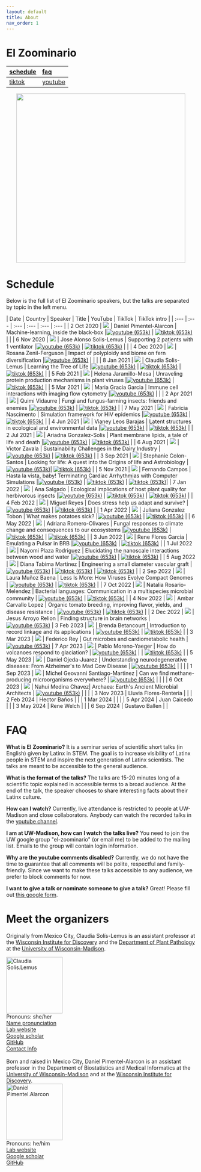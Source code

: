 ```yaml
---
layout: default
title: About
nav_order: 1
---
```


# El Zoominario

| <a href="#schedule">schedule</a> | <a href="#faq">faq</a> |  
| :---   | :--- | 
|  <a href="https://www.tiktok.com/@latinxinstem">tiktok</a>  | <a href="https://www.youtube.com/playlist?list=PL1AfUDnwvYbOA9rfrvyA2nR9SR0VYbklx">youtube</a> |

<div style="text-align:center"><img src="assets/pics/Black-with-Ellipse.png" width="450"/></div>

# Schedule 

Below is the full list of El Zoominario speakers, but the talks are separated by topic in the left menu.

| Date | Country | Speaker | Title | YouTube | TikTok | TikTok intro |
| :---   | :--- | :--- | :---  | :--- | :--- |
| 2 Oct 2020 | ![](assets/pics/flags/mexico.png) | Daniel Pimentel-Alarcon | Machine-learning, inside the black-box  |[![youtube (653k)](assets/icons16/youtube.png)](https://youtu.be/W1zxOj6895I) | [![tiktok (653k)](assets/icons16/tiktok.png)](https://www.tiktok.com/@latinxinstem/video/7081420036396649771) | |
| 6 Nov 2020 | ![](assets/pics/flags/mexico.png) | Jose Alonso Solis-Lemus | Supporting 2 patients with 1 ventilator |[![youtube (653k)](assets/icons16/youtube.png)](https://youtu.be/MeFT0wUmkvw) | [![tiktok (653k)](assets/icons16/tiktok.png)](https://www.tiktok.com/@latinxinstem/video/7081432005249977646) | |
| 4 Dec 2020 | ![](assets/pics/flags/mexico.png) | Rosana Zenil-Ferguson | Impact of polyploidy and biome on fern diversification |[![youtube (653k)](assets/icons16/youtube.png)](https://youtu.be/6H9z6vuKWfo) | | |
| 8 Jan 2021 | ![](assets/pics/flags/mexico.png) | Claudia Solis-Lemus | Learning the Tree of Life |[![youtube (653k)](assets/icons16/youtube.png)](https://youtu.be/lAP8kpPa288) | [![tiktok (653k)](assets/icons16/tiktok.png)](https://www.tiktok.com/@latinxinstem/video/7081434544120843562) | [![tiktok (653k)](assets/icons16/claudia.png)](https://www.tiktok.com/@latinxinstem/video/7141405637895834923) |
| 5 Feb 2021 | ![](assets/pics/flags/colombia.png) | Helena Jaramillo-Mesa | Unraveling protein production mechanisms in plant viruses |[![youtube (653k)](assets/icons16/youtube.png)](https://youtu.be/wQuC_b4iI5M) | [![tiktok (653k)](assets/icons16/tiktok.png)](https://www.tiktok.com/@latinxinstem/video/7081437020916124970) |
| 5 Mar 2021 | ![](assets/pics/flags/peru.png) | Maria Gracia Garcia | Immune cell interactions with imaging flow cytometry |[![youtube (653k)](assets/icons16/youtube.png)](https://youtu.be/rma1IKDy4Fk) | |
| 2 Apr 2021 | ![](assets/pics/flags/peru.png) | Quimi Vidaurre | Fungi and fungus-farming insects: friends and enemies |[![youtube (653k)](assets/icons16/youtube.png)](https://youtu.be/0lOztN-X0HU) | [![tiktok (653k)](assets/icons16/tiktok.png)](https://www.tiktok.com/@latinxinstem/video/7081439851245030702) |
| 7 May 2021 | ![](assets/pics/flags/brasil.png) | Fabricia Nascimento | Simulation framework for HIV epidemics |[![youtube (653k)](assets/icons16/youtube.png)](https://youtu.be/6hr47tzxihw) | [![tiktok (653k)](assets/icons16/tiktok.png)](https://www.tiktok.com/@latinxinstem/video/7081445244646182190) |
| 4 Jun 2021 | ![](assets/pics/flags/mexico.png) | Vianey Leos Barajas | Latent structures in ecological and environmental data |[![youtube (653k)](assets/icons16/youtube.png)](https://youtu.be/RZ1StdDDFFU) | [![tiktok (653k)](assets/icons16/tiktok.png)](https://www.tiktok.com/@latinxinstem/video/7081448806461607211) |
| 2 Jul 2021 | ![](assets/pics/flags/mexico.png) | Ariadna Gonzalez-Solis | Plant membrane lipids, a tale of life and death |[![youtube (653k)](assets/icons16/youtube.png)](https://youtu.be/8_BDS0_YHFY) | [![tiktok (653k)](assets/icons16/tiktok.png)](https://www.tiktok.com/@latinxinstem/video/7081461220636953902) |
| 6 Aug 2021 | ![](assets/pics/flags/mexico.png) | Victor Zavala | Sustainability Challenges in the Dairy Industry |[![youtube (653k)](assets/icons16/youtube.png)](https://www.youtube.com/watch?v=0NxHs_YeHsI) | [![tiktok (653k)](assets/icons16/tiktok.png)](https://www.tiktok.com/@latinxinstem/video/7081464790844968235) |
| 3 Sep 2021 | ![](assets/pics/flags/puertorico.png) | Stephanie Colon-Santos | Looking for life: A quest into the Origins of life and Astrobiology |[![youtube (653k)](assets/icons16/youtube.png)](https://www.youtube.com/watch?v=NdSkt3ZYqLU)| [![tiktok (653k)](assets/icons16/tiktok.png)](https://www.tiktok.com/@latinxinstem/video/7081790090736946475) |
| 5 Nov 2021 | ![](assets/pics/flags/brasil.png)  | Fernando Campos | Hasta la vista, baby! Terminating Cardiac Arrhythmias with Computer Simulations |[![youtube (653k)](assets/icons16/youtube.png)](https://youtu.be/2wV4TRjUp90) | [![tiktok (653k)](assets/icons16/tiktok.png)](https://www.tiktok.com/@latinxinstem/video/7081819687222316331) | [![tiktok (653k)](assets/icons16/fernando.png)](https://www.tiktok.com/@latinxinstem/video/7143317102080953643)|
| 7 Jan 2022 | ![](assets/pics/flags/ecuador.png) | Ana Salgado | Ecological implications of host plant quality for herbivorous insects |[![youtube (653k)](assets/icons16/youtube.png)](https://youtu.be/mWunY10j_Cg) | [![tiktok (653k)](assets/icons16/tiktok.png)](https://www.tiktok.com/@latinxinstem/video/7081823808188976426) | [![tiktok (653k)](assets/icons16/ana.png)](https://www.tiktok.com/@latinxinstem/video/7154554646378319146) |
| 4 Feb 2022 | ![](assets/pics/flags/mexico.png) | Miguel Reyes | Does stress help us adapt and survive? |[![youtube (653k)](assets/icons16/youtube.png)](https://youtu.be/gwM-z79vOYU) | [![tiktok (653k)](assets/icons16/tiktok.png)](https://www.tiktok.com/@latinxinstem/video/7081828221716548906) |
| 1 Apr 2022 | ![](assets/pics/flags/colombia.png) | Juliana Gonzalez Tobon  | What makes potatoes sick? |[![youtube (653k)](assets/icons16/youtube.png)](https://youtu.be/shf6BoJdgnM) | [![tiktok (653k)](assets/icons16/tiktok.png)](https://www.tiktok.com/@latinxinstem/video/7082000615148211502) |
| 6 May 2022 | ![](assets/pics/flags/mexico.png) | Adriana Romero-Olivares | Fungal responses to climate change and consequences to our ecosystems |[![youtube (653k)](assets/icons16/youtube.png)](https://youtu.be/qA8V0M4T6Sc) | [![tiktok (653k)](assets/icons16/tiktok.png)](https://www.tiktok.com/@latinxinstem/video/7094753741391334698) | [![tiktok (653k)](assets/icons16/adriana.png)](https://www.tiktok.com/@fungi_lover/video/7153287359818206470) |
| 3 Jun 2022 | ![](assets/pics/flags/mexico.png) | Rene Flores Garcia | Emulating a Pulsar in BRB |[![youtube (653k)](assets/icons16/youtube.png)](https://youtu.be/wc1Yr5N_jA0) | [![tiktok (653k)](assets/icons16/tiktok.png)](https://www.tiktok.com/@latinxinstem/video/7105538567560039723) |
| 1 Jul 2022 | ![](assets/pics/flags/puertorico.png) | Nayomi Plaza Rodriguez | Elucidating the nanoscale interactions between wood and water |[![youtube (653k)](assets/icons16/youtube.png)](https://youtu.be/4UhqhPHb0z8) | [![tiktok (653k)](assets/icons16/tiktok.png)](https://www.tiktok.com/@latinxinstem/video/7115526678255815979) |
| 5 Aug 2022 | ![](assets/pics/flags/colombia.png) | Diana Tabima Martinez | Engineering a small diameter vascular graft |[![youtube (653k)](assets/icons16/youtube.png)](https://youtu.be/_VN90TWkQnQ) | [![tiktok (653k)](assets/icons16/tiktok.png)](https://www.tiktok.com/@latinxinstem/video/7128558809965940014) | [![tiktok (653k)](assets/icons16/diana.png)](https://www.tiktok.com/@latinxinstem/video/7153389628307918126) |
| 2 Sep 2022 | ![](assets/pics/flags/colombia.png) | Laura Muñoz Baena | Less Is More: How Viruses Evolve Compact Genomes | [![youtube (653k)](assets/icons16/youtube.png)](https://youtu.be/ZXqX1t36OJY) | [![tiktok (653k)](assets/icons16/tiktok.png)](https://www.tiktok.com/@latinxinstem/video/7139207541518716206) |
| 7 Oct 2022 | ![](assets/pics/flags/puertorico.png) | Natalia Rosario-Melendez | Bacterial languages: Communication in a multispecies microbial community | [![youtube (653k)](assets/icons16/youtube.png)](https://youtu.be/M-qMlF-cugQ) | [![tiktok (653k)](assets/icons16/tiktok.png)](https://www.tiktok.com/@latinxinstem/video/7151917710291619118) |
| 4 Nov 2022 | ![](assets/pics/flags/chile.png) | Ambar Carvallo Lopez | Organic tomato breeding, improving flavor, yields, and disease resistance | [![youtube (653k)](assets/icons16/youtube.png)](https://youtu.be/IrqIlAfCaAs) | [![tiktok (653k)](assets/icons16/tiktok.png)](https://www.tiktok.com/@latinxinstem/video/7162536045966560558) |
| 2 Dec 2022 | ![](assets/pics/flags/mexico.png) | Jesus Arroyo Relion | Finding structure in brain networks | [![youtube (653k)](assets/icons16/youtube.png)](https://youtu.be/6LBoSW90g08)
| 3 Feb 2023 | ![](assets/pics/flags/colombia.png) | Brenda Betancourt | Introduction to record linkage and its applications | [![youtube (653k)](assets/icons16/youtube.png)](https://youtu.be/8aRcH_LYr7E) | [![tiktok (653k)](assets/icons16/tiktok.png)](https://www.tiktok.com/@latinxinstem/video/7198957014762999083) |
| 3 Mar 2023 | ![](assets/pics/flags/argentina.png) | Federico Rey | Gut microbes and cardiometabolic health | [![youtube (653k)](assets/icons16/youtube.png)](https://youtu.be/4huIZPpLrpY)
| 7 Apr 2023 | ![](assets/pics/flags/chile.png) | Pablo Moreno-Yaeger | How do volcanoes respond to glaciation? | [![youtube (653k)](assets/icons16/youtube.png)](https://youtu.be/bMQfIN6DXvw) | | [![tiktok (653k)](assets/icons16/pablo.png)](https://www.tiktok.com/@latinxinstem/video/7219446404513598766?is_from_webapp=1&sender_device=pc&web_id=7198957279043405354) |
| 5 May 2023 | ![](assets/pics/flags/mexico.png) | Daniel Ojeda-Juarez | Understanding neurodegenerative diseases: From Alzheimer's to Mad Cow Disease | [![youtube (653k)](assets/icons16/youtube.png)](https://youtu.be/ezIPzfQOtmg) | | |
| 1 Sep 2023 | ![](assets/pics/flags/mexico.png) | Michel Geovanni Santiago-Martinez | Can we find methane-producing microorganisms everywhere? | [![youtube (653k)](assets/icons16/youtube.png)](https://youtu.be/Rf0BrgU1KCc) | | |
| 6 Oct 2023 | ![](assets/pics/flags/mexico.png) | Nahui Medina Chavez| Archaea: Earth's Ancient Microbial Architects | [![youtube (653k)](assets/icons16/youtube.png)](https://youtu.be/_RgCvUAEc38) | | |
| 3 Nov 2023 | Lluvia Flores-Renteria | |
| 2 Feb 2024 | Hector Baños | |
| 1 Mar 2024 | | |
| 5 Apr 2024 | Juan Caicedo | |
| 3 May 2024 | Rene Welch | |
| 6 Sep 2024 | Gustavo Ballen | |


# FAQ

**What is El Zoominario?**
It is a seminar series of scientific short talks (in English) given by Latinx in STEM. The goal is to increase visibility of Latinx people in STEM and inspire the next generation of Latinx scientists. The talks are meant to be accessible to the general audience.

**What is the format of the talks?**
The talks are 15-20 minutes long of a scientific topic explained in accessible terms to a broad audience. At the end of the talk, the speaker chooses to share interesting facts about their Latinx culture.

**How can I watch?**
Currently, live attendance is restricted to people at UW-Madison and close collaborators. Anybody can watch the recorded talks in the [youtube channel](https://www.youtube.com/playlist?list=PL1AfUDnwvYbOA9rfrvyA2nR9SR0VYbklx).

**I am at UW-Madison, how can I watch the talks live?**
You need to join the UW google group "el-zoominario" (or email me) to be added to the mailing list. Emails to the group will contain login information.

**Why are the youtube comments disabled?**
Currently, we do not have the time to guarantee that all comments will be polite, respectful and family-friendly. Since we want to make these talks accessible to any audience, we prefer to block comments for now.

**I want to give a talk or nominate someone to give a talk?**
Great! Please fill out [this google form](https://forms.gle/1kpZE1XrKe9YS9cHA).

# Meet the organizers

Originally from Mexico City, Claudia Sol&iacute;s-Lemus is an assistant professor at the [Wisconsin Institute for Discovery](https://wid.wisc.edu/) and the [Department of Plant Pathology](https://plantpath.wisc.edu/) at the [University of Wisconsin-Madison](http://www.wisc.edu). 

<div class="container">
    <div class="row">
        <div class="column">
            <a href="assets/pics/claudiaSmall1.png">
            <img src="https://crsl4.github.io/methods-bio-data-worshop//pics/claudiaSmall1.png" width="150"
                  title="Claudia Sol&iacute;s-Lemus" alt="Claudia Sol&iacute;s.Lemus"/></a>
        </div>
        <div class="column">
            Pronouns: she/her <br/>
            <a href="https://namedrop.io/claudiasolislemus">Name pronunciation</a><br/>
            <a href="https://solislemuslab.github.io/">Lab website</a><br/>
            <a href="https://scholar.google.com/citations?user=GrUypj8AAAAJ&hl=en&oi=ao">Google scholar</a><br/>
            <a href="https://github.com/crsl4">GitHub</a><br/>
            <a href="https://solislemuslab.github.io//pages/people.html">Contact Info</a><br/>
        </div>
    </div>
</div>
<br>
Born and raised in Mexico City, Daniel Pimentel-Alarcon is an assistant professor in the Department of Biostatistics and Medical Informatics at the <a href="http://www.wisc.edu">University of Wisconsin-Madison</a> and at the <a href="https://wid.wisc.edu/">Wisconsin Institute for Discovery</a>. 

<div class="container">
    <div class="row">
        <div class="column">
            <a href="assets/pics/daniel.png">
               <img src="https://solislemuslab.github.io/el-zoominario//pics/daniel.png" width="150"
                  title="Daniel Pimentel-Alarcon" alt="Daniel Pimentel.Alarcon"/></a>
        </div>
        <div class="column">
            Pronouns: he/him <br/>
            <a href="https://danielpimentel.github.io/index.html">Lab website</a><br/>
            <a href="https://scholar.google.com/citations?user=Q2U7G6oAAAAJ&hl=en">Google scholar</a><br/>
            <a href="https://github.com/danielpimentel">GitHub</a><br/>
        </div>
    </div>
</div>
